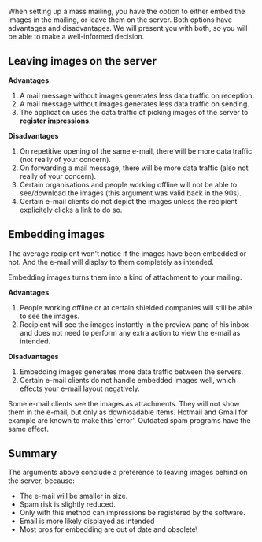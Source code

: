 When setting up a mass mailing, you have the option to either embed the
images in the mailing, or leave them on the server. Both options have
advantages and disadvantages. We will present you with both, so you will
be able to make a well-informed decision.

Leaving images on the server
----------------------------

**Advantages**

1.  A mail message without images generates less data traffic on
    reception.
2.  A mail message without images generates less data traffic on
    sending.
3.  The application uses the data traffic of picking images of the
    server to **register impressions**.

**Disadvantages**

1.  On repetitive opening of the same e-mail, there will be more data
    traffic (not really of your concern).
2.  On forwarding a mail message, there will be more data traffic (also
    not really of your concern).
3.  Certain organisations and people working offline will not be able to
    see/download the images (this argument was valid back in the 90s).
4.  Certain e-mail clients do not depict the images unless the recipient
    explicitely clicks a link to do so.

Embedding images
----------------

The average recipient won't notice if the images have been embedded or
not. And the e-mail will display to them completely as intended.

Embedding images turns them into a kind of attachment to your mailing.

**Advantages**

1.  People working offline or at certain shielded companies will still
    be able to see the images.
2.  Recipient will see the images instantly in the preview pane of his
    inbox and does not need to perform any extra action to view the
    e-mail as intended.

**Disadvantages**

1.  Embedding images generates more data traffic between the servers.
2.  Certain e-mail clients do not handle embedded images well, which
    effects your e-mail layout negatively.

Some e-mail clients see the images as attachments. They will not show
them in the e-mail, but only as downloadable items. Hotmail and Gmail
for example are known to make this 'error'. Outdated spam programs have
the same effect.

Summary
-------

The arguments above conclude a preference to leaving images behind on
the server, because:

-   The e-mail will be smaller in size.
-   Spam risk is slightly reduced.
-   Only with this method can impressions be registered by the software.
-   Email is more likely displayed as intended
-   Most pros for embedding are out of date and obsolete\

